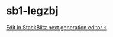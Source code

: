 # sb1-legzbj

[Edit in StackBlitz next generation editor ⚡️](https://stackblitz.com/~/github.com/adambrownn/sb1-legzbj)